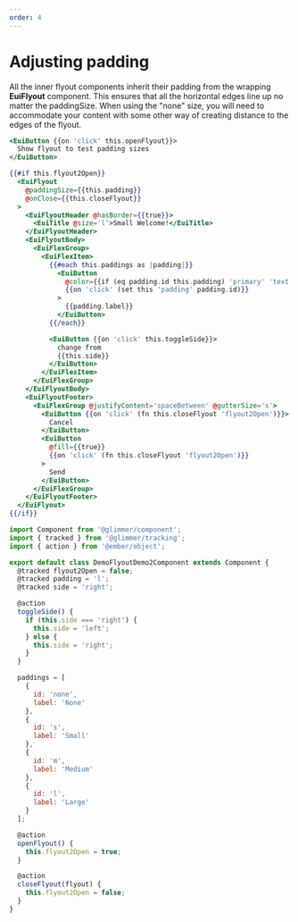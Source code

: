 ```yaml
---
order: 4
---
```


# Adjusting padding

<EuiSpacer />

<EuiText>
  <p>

All the inner flyout components inherit their padding from the wrapping <strong>EuiFlyout</strong> component. This ensures that all the horizontal edges line up no matter the <EuiCode>paddingSize</EuiCode>. When using the <EuiCode>"none"</EuiCode> size, you will need to accommodate your content with some other way of creating distance to the edges of the flyout.

  </p>
  </EuiText>

```hbs template
<EuiButton {{on 'click' this.openFlyout}}>
  Show flyout to test padding sizes
</EuiButton>

{{#if this.flyout2Open}}
  <EuiFlyout
    @paddingSize={{this.padding}}
    @onClose={{this.closeFlyout}}
  >
    <EuiFlyoutHeader @hasBorder={{true}}>
      <EuiTitle @size='l'>Small Welcome!</EuiTitle>
    </EuiFlyoutHeader>
    <EuiFlyoutBody>
      <EuiFlexGroup>
        <EuiFlexItem>
          {{#each this.paddings as |padding|}}
            <EuiButton
              @color={{if (eq padding.id this.padding) 'primary' 'text'}}
              {{on 'click' (set this 'padding' padding.id)}}
            >
              {{padding.label}}
            </EuiButton>
          {{/each}}

          <EuiButton {{on 'click' this.toggleSide}}>
            change from
            {{this.side}}
          </EuiButton>
        </EuiFlexItem>
      </EuiFlexGroup>
    </EuiFlyoutBody>
    <EuiFlyoutFooter>
      <EuiFlexGroup @justifyContent='spaceBetween' @gutterSize='s'>
        <EuiButton {{on 'click' (fn this.closeFlyout 'flyout2Open')}}>
          Cancel
        </EuiButton>
        <EuiButton
          @fill={{true}}
          {{on 'click' (fn this.closeFlyout 'flyout2Open')}}
        >
          Send
        </EuiButton>
      </EuiFlexGroup>
    </EuiFlyoutFooter>
  </EuiFlyout>
{{/if}}
```

```js component
import Component from '@glimmer/component';
import { tracked } from '@glimmer/tracking';
import { action } from '@ember/object';

export default class DemoFlyoutDemo2Component extends Component {
  @tracked flyout2Open = false;
  @tracked padding = 'l';
  @tracked side = 'right';

  @action
  toggleSide() {
    if (this.side === 'right') {
      this.side = 'left';
    } else {
      this.side = 'right';
    }
  }

  paddings = [
    {
      id: 'none',
      label: 'None'
    },
    {
      id: 's',
      label: 'Small'
    },
    {
      id: 'm',
      label: 'Medium'
    },
    {
      id: 'l',
      label: 'Large'
    }
  ];

  @action
  openFlyout() {
    this.flyout2Open = true;
  }

  @action
  closeFlyout(flyout) {
    this.flyout2Open = false;
  }
}
```
